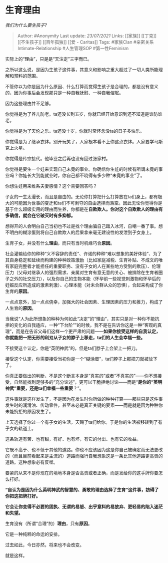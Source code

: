 # 生育理由
*我们为什么要生孩子?*

> Author: #Anonymity
Last update: *23/07/2021* 
Links: [[家族]] [[丁克]] [[不生孩子]] [[百年孤独]] [[爱 - Caritas]]
Tags:  #家族Clan #亲密关系Intimate-Relationship #人生管理SOP  #第一性Feminism

实际上的“理由”，只是是“天注定”三字而已。

之所以这么说，是因为生孩子这件事，其意义和影响之重大超过了一切人类所能理解和预料的范围。

不管你以为你是因为什么原因、什么打算而觉得生孩子是合理的，都是没有意义的，因为你事后会发现那只是一种自我抚慰、一种自我催眠。

因为这些理由并不足够。

你觉得是为了养儿防老。ta还没长到五岁，你就已经开始意识到还不知道是谁防谁老。

你觉得是为了天伦之乐。ta还没十岁，你就时常怀念没ta的日子多快乐。

你觉得是为了继承衣钵。别开玩笑了，人家根本看不上你这点衣钵。人家要学马斯克上火星。

你觉得是传宗接代。他毕业之后再也没有回过张家村。

你觉得是要生一个娃来实现自己未竟的事业。你确信你生娃的时候有所谓未竟的事业吗？你娃长大到能就业时，你自己都不晓得有多少种“未竟的事业”了。

你想生娃用来维系夫妻感情？这个需要回答吗？

  


子女的一生太漫长，而且是自由的。无论你打算把什么打算放在ta们身上，都有极大的可能因为世事的变迁和ta们不可剥夺的自由选择而落空。因此无论你觉得你是基于什么超级实用的理由而生养，你都是在**自欺欺人。你对这个自欺欺人的理由有多确信，就会在它破灭时有多抑郁。**

想得开的人会明白自己当初也不过是找个理由骗自己踏入冰河，自嘲一番了事。想不明白的糊涂蛋则将自己自欺欺人的后果拿来毫无建设性的发泄到子女身上。

生育子女，并没有什么**理由**，而只有当时机缘巧合**原因**。

社会灌输给你的种种“义不容辞的责任”、许诺的种种“难以想象的美好体验”、为了其自身稳定和延续而构建的种种政策激励（比如家庭减税、生育补贴、不成文的唯有家庭完整者才能担任的重要职务、没有子女的人在某些地方受到的欺压）、伦理压力（父母对继承人的强烈需求、亲属对生育有意无意的关心、被排除在生育者圈子之外的社交压力），以及你自己的生物本能（怀孕前一些视觉刺激物和怀孕后的妊娠反应所造成的激素刺激）、心理本能（对未合群从众的恐惧），合起来构成了你生育的**原因**。

一点点意外，加一点点侥幸，加强大的社会因素、生理因素的压力和推力，构成了人生育的**原因**。

当我说“人为此所想象的种种为何如此“决定”的“理由”，其实只是对一种你不能抗拒的变化的自我适应，一种“下台阶””的时候，我不是在告诉你这是一种“客观的真理”，而是在告诉父母们这样一个更严肃的问题——**如果你接受这样的自我认定，你就能把一把无形的利刃从子女的脖子上移走，ta们的人生会幸福一些。**

不接受这个认定，你是“英明神武”的，但是ta们脖子上会架上一把刀。

接受这个认定，你需要接受当初你是一个“糊涂蛋”，ta们脖子上那把刀就被放下了。

你真正要做出的判断，不是这个断言本身是“真实的”或者“不真实的”——你不想接受，自然能找到足够多的“充分论述”，更可以干脆拒绝讨论——而是“**是你的“英明神武”重要，还是ta们幸福一些重要**？”。

这件事就是这样发生了，不是因为在发生时你所做的种种打算——那些只是这件事发生时的润滑油、传动零件，甚至未必是真正关键的要素——而是就是因为种种你未能抗拒的原因发生了。

上天选择了你过一个有子女的生活，天赐了ta们给你。于是你的生活被移转到了有子女的轨道上。

这条轨道有苦、也有甜，有好、也有坏，有它的付出、也有它的收益。

它既不高于、也不低于其他的道路。你也不应该因为这是你自己被确定而无法更改的（而且目前看起来是主流的）道路而强行自我想象这是一条比其他道路更高贵的道路。这种想象必有反噬。

要紧的从来不是你现在的境地本身是否高贵或者正确，而是发给你的这手牌你要怎么打好。

**“自认为是因为什么英明神武的智慧的、勇敢的理由选择了生育”这件事，妨碍了你把这把牌打好。**

**它会让你变得不必要的固执、无谓的易怒、出乎意料的易放弃、更轻易的陷入迷茫和失望。**

生育没有（所谓“合理”的）**理由**，只有**原因**。

它是一种纯粹的命运的安排。

过去如此，今日亦然，将来也不会改变。

就是这样。



